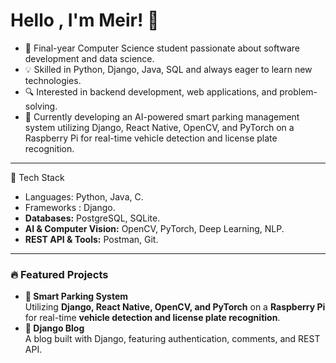 # Hello , I'm Meir! 👋
- 🚀 Final-year Computer Science student passionate about software development and data science.
- 💡 Skilled in Python, Django, Java, SQL and always eager to learn new technologies.
- 🔍 Interested in backend development, web applications, and problem-solving.
- 📆 Currently developing an AI-powered smart parking management system utilizing Django, React Native, OpenCV, and PyTorch on a Raspberry Pi for real-time vehicle detection and license plate recognition.
---
🔧 Tech Stack
- Languages: Python, Java, C.
- Frameworks : Django.
- **Databases:** PostgreSQL, SQLite.
- **AI & Computer Vision:** OpenCV, PyTorch, Deep Learning, NLP.
- **REST API & Tools:** Postman, Git.
---
### 🔥 Featured Projects  
- **🚗 Smart Parking System**  
  Utilizing **Django, React Native, OpenCV, and PyTorch** on a **Raspberry Pi** for real-time **vehicle detection and license plate recognition**.  
- **📄 Django Blog**  
  A blog built with Django, featuring authentication, comments, and REST API.


